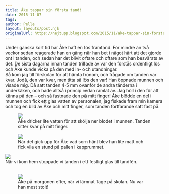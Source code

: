 ```yaml
---
title: Åke tappar sin första tand!
date: 2015-11-07
tags:
author: Pelle
layout: layouts/post.njk 	
originalUrl: https://nejtupp.blogspot.com/2015/11/ake-tappar-sin-forsta-tand.html
---
```


<div dir="ltr" style="text-align: left;" trbidi="on">Under ganska kort tid har Åke haft en lös framtand. För mindre än två veckor sedan reagerade han en gång när han bet i något hårt att det gjorde ont i tanden, och sedan har det blivit oftare och oftare som han besvärats av det. De sista dagarna innan tanden trillade av var den förstås ordentligt lös och Åke kunde vicka på den med in- och utandningar.<br>Så kom jag till förskolan för att hämta honom, och frågade om tanden var kvar. Jodå, den var kvar, men titta så lös den var! Han öppnade munnen och visade mig. Då satt tanden 4-5 mm ovanför de andra tänderna i underkäken, och hade alltså i princip redan ramlat av. Jag höll i den för att känna på den – och så fastnade den på mitt finger! Åke blödde en del i munnen och fick ett glas vatten av personalen, jag fiskade fram min kamera och tog en bild av Åke och mitt finger, som tanden fortfarande satt fast på.</div>

<figure>
	<img src="../../../../img/A%25CC%258Akes%2Btand-PERK9438.jpg">
	<figcaption>Åke dricker lite vatten för att skölja ner blodet i munnen. Tanden sitter kvar på mitt finger.</figcaption>
</figure>

<figure>
	<img src="../../../../img/A%25CC%258Akes%2Btand-PERK9444.jpg">
	<figcaption>När det gick upp för Åke vad som hänt blev han lite matt och fick vila en stund på pallen i kapprummet.</figcaption>
</figure><img src="../../../../img/A%25CC%258Akes%2Btand-PERK7283.jpg">
	<figcaption>När vi kom hem stoppade vi tanden i ett festligt glas till tandfén.</figcaption>
</figure><br>

<figure>
	<img src="../../../../img/A%25CC%258Ake%2Bpa%25CC%258A%2Bskolga%25CC%258Arden-PERK9451.jpg">
	<figcaption>Åke på morgonen efter, när vi lämnat Tage på skolan. Nu var han mest stolt!</figcaption>
</figure>

